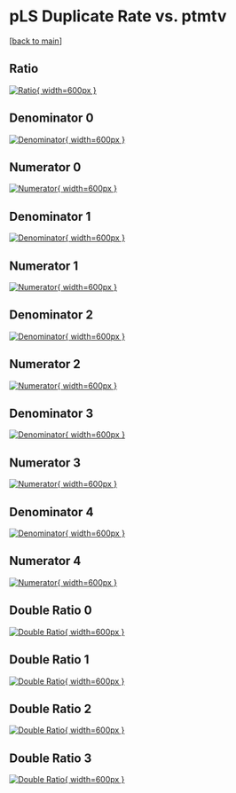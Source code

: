# pLS Duplicate Rate vs. ptmtv

[[back to main](./)]



## Ratio

[![Ratio](../mtv/var/pLS_duplrate_ptmtv.png){ width=600px }](../mtv/var/pLS_duplrate_ptmtv.pdf)

## Denominator 0

[![Denominator](../mtv/den/pLS_duplrate_ptmtv_den0.png){ width=600px }](../mtv/den/pLS_duplrate_ptmtv_den0.pdf)

## Numerator 0

[![Numerator](../mtv/num/pLS_duplrate_ptmtv_num0.png){ width=600px }](../mtv/num/pLS_duplrate_ptmtv_num0.pdf)

## Denominator 1

[![Denominator](../mtv/den/pLS_duplrate_ptmtv_den1.png){ width=600px }](../mtv/den/pLS_duplrate_ptmtv_den1.pdf)

## Numerator 1

[![Numerator](../mtv/num/pLS_duplrate_ptmtv_num1.png){ width=600px }](../mtv/num/pLS_duplrate_ptmtv_num1.pdf)

## Denominator 2

[![Denominator](../mtv/den/pLS_duplrate_ptmtv_den2.png){ width=600px }](../mtv/den/pLS_duplrate_ptmtv_den2.pdf)

## Numerator 2

[![Numerator](../mtv/num/pLS_duplrate_ptmtv_num2.png){ width=600px }](../mtv/num/pLS_duplrate_ptmtv_num2.pdf)

## Denominator 3

[![Denominator](../mtv/den/pLS_duplrate_ptmtv_den3.png){ width=600px }](../mtv/den/pLS_duplrate_ptmtv_den3.pdf)

## Numerator 3

[![Numerator](../mtv/num/pLS_duplrate_ptmtv_num3.png){ width=600px }](../mtv/num/pLS_duplrate_ptmtv_num3.pdf)

## Denominator 4

[![Denominator](../mtv/den/pLS_duplrate_ptmtv_den4.png){ width=600px }](../mtv/den/pLS_duplrate_ptmtv_den4.pdf)

## Numerator 4

[![Numerator](../mtv/num/pLS_duplrate_ptmtv_num4.png){ width=600px }](../mtv/num/pLS_duplrate_ptmtv_num4.pdf)

## Double Ratio 0

[![Double Ratio](../mtv/ratio/pLS_duplrate_ptmtv_ratio0.png){ width=600px }](../mtv/ratio/pLS_duplrate_ptmtv_ratio0.pdf)

## Double Ratio 1

[![Double Ratio](../mtv/ratio/pLS_duplrate_ptmtv_ratio1.png){ width=600px }](../mtv/ratio/pLS_duplrate_ptmtv_ratio1.pdf)

## Double Ratio 2

[![Double Ratio](../mtv/ratio/pLS_duplrate_ptmtv_ratio2.png){ width=600px }](../mtv/ratio/pLS_duplrate_ptmtv_ratio2.pdf)

## Double Ratio 3

[![Double Ratio](../mtv/ratio/pLS_duplrate_ptmtv_ratio3.png){ width=600px }](../mtv/ratio/pLS_duplrate_ptmtv_ratio3.pdf)

